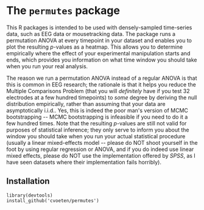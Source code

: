 # The `permutes` package

This R packages is intended to be used with densely-sampled time-series data, such as EEG data or mousetracking data. The package runs a permutation ANOVA at every timepoint in your dataset and enables you to plot the resulting *p*-values as a heatmap. This allows you to determine empirically where the effect of your experimental manipulation starts and ends, which provides you information on what time window you should take when you run your real analysis.

The reason we run a permutation ANOVA instead of a regular ANOVA is that this is common in EEG research; the rationale is that it helps you reduce the Multiple Comparisons Problem (that you will *definitely* have if you test 32 electrodes at a few hundred timepoints) to *some* degree by deriving the null distribution empirically, rather than assuming that your data are asymptotically i.i.d..
Yes, this is indeed the poor man's version of MCMC bootstrapping -- MCMC bootstrapping is infeasible if you need to do it a few hundred times.
Note that the resulting *p*-values are still not valid for purposes of statistical inference; they only serve to inform you about the window you should take when you run your actual statistical procedure (usually a linear mixed-effects model -- please do NOT shoot yourself in the foot by using regular regression or ANOVA, and if you do indeed use linear mixed effects, please do NOT use the implementation offered by *SPSS*, as I have seen datasets where their implementation fails horribly).

## Installation

```
library(devtools)
install_github('cvoeten/permutes')
```
